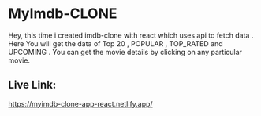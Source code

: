 # MyImdb-CLONE 

Hey, this time i created imdb-clone with react which uses api to fetch data . Here You will get the data of Top 20 , POPULAR , TOP_RATED and UPCOMING . You can get the movie details by clicking on any particular movie.

## Live Link:

https://myimdb-clone-app-react.netlify.app/

